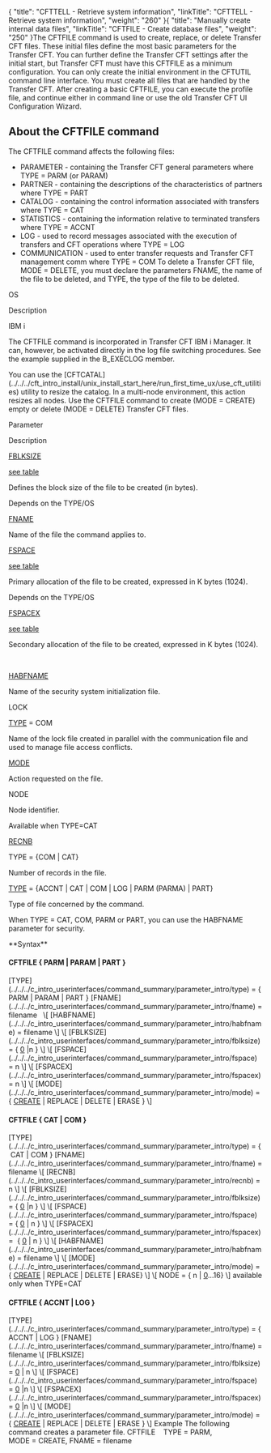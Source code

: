 {
    "title": "CFTTELL - Retrieve system information",
    "linkTitle": "CFTTELL - Retrieve system information",
    "weight": "260"
}{
"title": "Manually create internal data files",
"linkTitle": "CFTFILE - Create database files",
"weight": "250"
}The CFTFILE command is used to create, replace, or delete Transfer CFT
files. These initial files define the most basic parameters for the Transfer
CFT. You can further define the Transfer CFT settings after the initial
start, but Transfer CFT must have this CFTFILE as a minimum
configuration.
You can only create the initial environment in the CFTUTIL command line
interface. You must create all files that are handled by the Transfer
CFT. After creating a basic CFTFILE, you can execute the profile
file, and continue either in command line or use the old Transfer CFT UI Configuration
Wizard.
## About the CFTFILE command
The CFTFILE command affects the following files:
- PARAMETER - containing
the Transfer CFT general parameters where TYPE = PARM (or PARAM)
- PARTNER - containing
the descriptions of the characteristics of partners where TYPE = PART
- CATALOG - containing
the control information associated with transfers where TYPE = CAT
- STATISTICS - containing
the information relative to terminated transfers where TYPE = ACCNT
- LOG - used to record
messages associated with the execution of transfers and CFT operations
where TYPE = LOG
- COMMUNICATION -
used to enter transfer requests and Transfer CFT management comm where
TYPE = COM
To delete a Transfer CFT file, MODE = DELETE, you must declare the parameters
FNAME, the name of the file
to be deleted, and TYPE, the
type of the file to be deleted.

OS

Description

IBM i

The CFTFILE command is incorporated in Transfer CFT IBM i
Manager. It can, however, be activated directly in the log file switching
procedures. See the example supplied in the B\_EXECLOG member.

You can use the \[CFTCATAL\](../../../cft\_intro\_install/unix\_install\_start\_here/run\_first\_time\_ux/use\_cft\_utilities) utility to resize the catalog. In a multi-node environment, this action resizes all nodes.
Use the CFTFILE command to create (MODE = CREATE) empty or delete (MODE
= DELETE) Transfer CFT files.

Parameter

Description

[FBLKSIZE](#)

[see table](#)

Defines the block size of the file to be created (in bytes).

Depends on the TYPE/OS

[FNAME](#) 

Name of the file the command applies to.

[FSPACE](#)

[see
table](#)

Primary allocation of the file to be created, expressed
in K bytes (1024).

Depends on the TYPE/OS

[FSPACEX](#)

[see table](#)

Secondary allocation of the file to be created, expressed
in K bytes (1024).

 

[HABFNAME](#)

Name of the security system initialization file.

LOCK

[TYPE](#)
= COM

Name of the lock file created in parallel with the communication
file and used to manage file access conflicts.

[MODE](#)

Action requested on the file.

NODE

Node identifier.

Available when TYPE=CAT

[RECNB](#) 

TYPE = {COM | CAT}

Number of records in the file.

[TYPE](#) =
{ACCNT | CAT | COM | LOG | PARM (PARMA) | PART}

Type of file concerned by the command.

When TYPE = CAT, COM, PARM or PART, you can use the HABFNAME
parameter for security.

\*\*Syntax\*\*
#### CFTFILE { PARM | PARAM | PART }
\[TYPE\](../../../c\_intro\_userinterfaces/command\_summary/parameter\_intro/type)
= { PARM | PARAM | PART }
\[FNAME\](../../../c\_intro\_userinterfaces/command\_summary/parameter\_intro/fname)
= filename  
\\\[ \[HABFNAME\](../../../c\_intro\_userinterfaces/command\_summary/parameter\_intro/habfname)
= filename \\\]
\\\[ \[FBLKSIZE\](../../../c\_intro\_userinterfaces/command\_summary/parameter\_intro/fblksize)
= { <span style="text-decoration: underline;">0</span>
|n } \\\]
\\\[ \[FSPACE\](../../../c\_intro\_userinterfaces/command\_summary/parameter\_intro/fspace)
= n \\\]
\\\[ \[FSPACEX\](../../../c\_intro\_userinterfaces/command\_summary/parameter\_intro/fspacex)
= n \\\]
\\\[ \[MODE\](../../../c\_intro\_userinterfaces/command\_summary/parameter\_intro/mode)
= { <span style="text-decoration: underline;">CREATE</span>
| REPLACE | DELETE | ERASE } \\\]
 
#### CFTFILE { CAT | COM }
\[TYPE\](../../../c\_intro\_userinterfaces/command\_summary/parameter\_intro/type)
= {  CAT
| COM }
\[FNAME\](../../../c\_intro\_userinterfaces/command\_summary/parameter\_intro/fname)
= filename
\\\[ \[RECNB\](../../../c\_intro\_userinterfaces/command\_summary/parameter\_intro/recnb)
= n \\\]
\\\[ \[FBLKSIZE\](../../../c\_intro\_userinterfaces/command\_summary/parameter\_intro/fblksize)
= { <span style="text-decoration: underline;">0</span>
|n } \\\]
\\\[ \[FSPACE\](../../../c\_intro\_userinterfaces/command\_summary/parameter\_intro/fspace)
= { <span style="text-decoration: underline;">0</span>
| n } \\\]
\\\[ \[FSPACEX\](../../../c\_intro\_userinterfaces/command\_summary/parameter\_intro/fspacex)
=  { <span style="text-decoration: underline;">0</span>
| n } \\\]
\\\[ \[HABFNAME\](../../../c\_intro\_userinterfaces/command\_summary/parameter\_intro/habfname)
= filename \\\]
\\\[ \[MODE\](../../../c\_intro\_userinterfaces/command\_summary/parameter\_intro/mode)
= { <span style="text-decoration: underline;">CREATE</span>
| REPLACE | DELETE | ERASE} \\\]
\\\[ NODE = { n | <u>0</u>...16} \\\] available only when TYPE=CAT
 
#### CFTFILE { ACCNT | LOG }
\[TYPE\](../../../c\_intro\_userinterfaces/command\_summary/parameter\_intro/type)
= { ACCNT | LOG }
\[FNAME\](../../../c\_intro\_userinterfaces/command\_summary/parameter\_intro/fname)
= filename
\\\[ \[FBLKSIZE\](../../../c\_intro\_userinterfaces/command\_summary/parameter\_intro/fblksize)
= <span style="text-decoration: underline;">0</span>
| n \\\]
\\\[ \[FSPACE\](../../../c\_intro\_userinterfaces/command\_summary/parameter\_intro/fspace)
= <span style="text-decoration: underline;">0</span>
|n \\\]
\\\[ \[FSPACEX\](../../../c\_intro\_userinterfaces/command\_summary/parameter\_intro/fspacex)
= <span style="text-decoration: underline;">0</span>
|n \\\]
\\\[ \[MODE\](../../../c\_intro\_userinterfaces/command\_summary/parameter\_intro/mode)
= { <span style="text-decoration: underline;">CREATE</span>
| REPLACE | DELETE | ERASE } \\\]
Example
The following command creates a parameter file.
CFTFILE    TYPE
= PARM,
MODE = CREATE,
FNAME = filename
